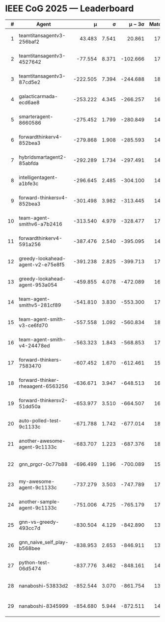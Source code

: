 # IEEE CoG 2025 — Leaderboard

| # | Agent | μ | σ | μ − 3σ | Matches | Updated |
|---:|---|---:|---:|---:|---:|---|
| 1 | teamtitansagentv3-256baf2 | 43.483 | 7.541 | 20.861 | 17456 | 2025-08-24 02:47 |
| 2 | teamtitansagentv3-4527642 | -77.554 | 8.371 | -102.666 | 17230 | 2025-08-24 02:47 |
| 3 | teamtitansagentv3-87cd5e2 | -222.505 | 7.394 | -244.688 | 18526 | 2025-08-24 02:47 |
| 4 | galacticarmada-ecd6ae8 | -253.222 | 4.345 | -266.257 | 16220 | 2025-08-24 02:47 |
| 5 | smarteragent-8660586 | -275.452 | 1.799 | -280.849 | 14676 | 2025-08-24 02:47 |
| 6 | forwardthinkerv4-852bea3 | -279.868 | 1.908 | -285.593 | 14155 | 2025-08-24 02:47 |
| 7 | hybridsmartagent2-85abfda | -292.289 | 1.734 | -297.491 | 14741 | 2025-08-24 02:47 |
| 8 | intelligentagent-a1bfe3c | -296.645 | 2.485 | -304.100 | 14779 | 2025-08-24 02:47 |
| 9 | forward-thinkersv4-852bea3 | -301.498 | 3.982 | -313.445 | 14127 | 2025-08-24 02:47 |
| 10 | team-agent-smithv6-a7b2416 | -313.540 | 4.979 | -328.477 | 17420 | 2025-08-24 02:47 |
| 11 | forwardthinkerv4-591a256 | -387.476 | 2.540 | -395.095 | 14486 | 2025-08-24 02:47 |
| 12 | greedy-lookahead-agent-v2-e75e8f5 | -391.238 | 2.825 | -399.713 | 17636 | 2025-08-24 02:47 |
| 13 | greedy-lookahead-agent-953a054 | -459.855 | 4.078 | -472.089 | 16276 | 2025-08-24 02:47 |
| 14 | team-agent-smithv5-281cf89 | -541.810 | 3.830 | -553.300 | 17140 | 2025-08-24 02:47 |
| 15 | team-agent-smith-v3-ce6fd70 | -557.558 | 1.092 | -560.834 | 18442 | 2025-08-24 02:47 |
| 16 | team-agent-smith-v4-24478ed | -563.323 | 1.843 | -568.853 | 17862 | 2025-08-24 02:47 |
| 17 | forward-thinkers-7583470 | -607.452 | 1.670 | -612.461 | 15960 | 2025-08-24 02:47 |
| 18 | forward-thinker-rheaagent-6563256 | -636.671 | 3.947 | -648.513 | 16588 | 2025-08-24 02:47 |
| 19 | forward-thinkersv2-51dd50a | -653.977 | 3.510 | -664.507 | 16748 | 2025-08-24 02:47 |
| 20 | auto-polled-test-9c1133c | -671.788 | 1.742 | -677.014 | 18160 | 2025-08-24 02:47 |
| 21 | another-awesome-agent-9c1133c | -683.707 | 1.223 | -687.376 | 18400 | 2025-08-24 02:47 |
| 22 | gnn_prgcr-0c77b88 | -696.499 | 1.196 | -700.089 | 15580 | 2025-08-24 02:47 |
| 23 | my-awesome-agent-9c1133c | -737.279 | 3.503 | -747.789 | 17320 | 2025-08-24 02:47 |
| 24 | another-sample-agent-9c1133c | -751.006 | 4.725 | -765.179 | 17520 | 2025-08-24 02:47 |
| 25 | gnn-vs-greedy-493cc7d | -830.504 | 4.129 | -842.890 | 13980 | 2025-08-24 02:47 |
| 26 | gnn_naive_self_play-b568bee | -838.953 | 2.653 | -846.911 | 13760 | 2025-08-24 02:47 |
| 27 | python-test-06d5474 | -837.776 | 3.462 | -848.161 | 14110 | 2025-08-24 02:47 |
| 28 | nanaboshi-53833d2 | -852.544 | 3.070 | -861.754 | 13420 | 2025-08-24 02:47 |
| 29 | nanaboshi-8345999 | -854.680 | 5.944 | -872.511 | 14390 | 2025-08-24 02:47 |
